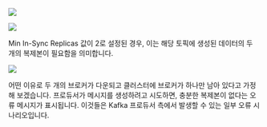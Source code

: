 ![](Pasted%20image%2020241121100938.png)

![](Pasted%20image%2020241121100947.png)

Min In-Sync Replicas 값이 2로 설정된 경우,
이는 해당 토픽에 생성된 데이터의 두 개의 복제본이 필요함을 의미합니다.

![](Pasted%20image%2020241121100957.png)

어떤 이유로 두 개의 브로커가 다운되고 클러스터에 브로커가 하나만 남아 있다고 가정해 보겠습니다.
프로듀서가 메시지를 생성하려고 시도하면, 충분한 복제본이 없다는 오류 메시지가 표시됩니다.
이것들은 Kafka 프로듀서 측에서 발생할 수 있는 일부 오류 시나리오입니다.

